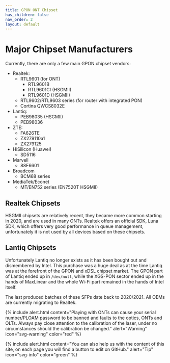 ```yaml
---
title: GPON ONT Chipset
has_children: false
nav_order: 2
layout: default
---
```



# Major Chipset Manufacturers

Currently, there are only a few main GPON chipset vendors:

- Realtek:
    * RTL9601 (for ONT)
        - RTL9601B  
        - RTL9601CI (HSGMII)
        - RTL9601D (HSGMII)
    * RTL9602/RTL9603 series (for router with integrated PON)
    * Cortina QWCS8032E
- Lantiq:
    * PEB98035 (HSGMII)
    * PEB98036
- ZTE:
    * FA626TE 
    * ZX279110a1
    * ZX279125
- HiSilicon (Huawei)
    * SD5116
- Marvell 
    * 88F6601
- Broadcom
    * BCM68 series
- MediaTek/Econet
    * MT/EN752 series (EN7520T HSGMII)

## Realtek Chipsets

HSGMII chipsets are relatively recent, they became more common starting in 2020, and are used in many ONTs. Realtek offers an official SDK, Luna SDK, which offers very good performance in queue management, unfortunately it is not used by all devices based on these chipsets.

## Lantiq Chipsets

Unfortunately Lantiq no longer exists as it has been bought out and dismembered by Intel. This purchase was a huge deal as at the time Lantiq was at the forefront of the GPON and xDSL chipset market.
The GPON part of Lantiq ended up in `/dev/null`, while the XGS-PON sector ended up in the hands of MaxLinear and the whole Wi-Fi part remained in the hands of Intel itself.

The last produced batches of these SFPs date back to 2020/2021. All OEMs are currently migrating to Realtek.

{% include alert.html content="Playing with ONTs can cause your serial number/PLOAM password to be banned and faults to the optics, ONTs and OLTs. Always pay close attention to the calibration of the laser, under no circumstances should the calibration be changed." alert="Warning"  icon="svg-warning" color="red" %}

{% include alert.html content="You can also help us with the content of this site, on each page you will find a button to edit on GitHub." alert="Tip"  icon="svg-info" color="green" %}
